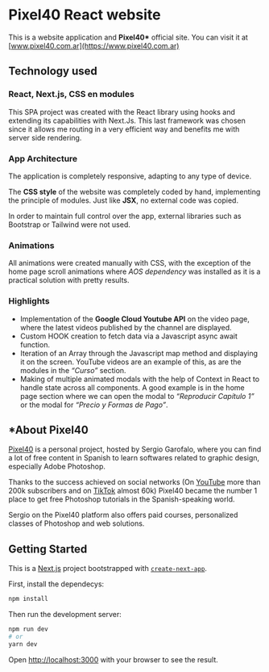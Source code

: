 # Pixel40 React website
This is a website application and __Pixel40*__ official site. You can visit it at [www.pixel40.com.ar](https://www.pixel40.com.ar)

## Technology used
### React, Next.js, CSS en modules
This SPA project was created with the React library using hooks and extending its capabilities with Next.Js. This last framework was chosen since it allows me routing in a very efficient way and benefits me with server side rendering.

### App Architecture
The application is completely responsive, adapting to any type of device.

The **CSS style** of the website was completely coded by hand, implementing the principle of modules. Just like **JSX**, no external code was copied.

In order to maintain full control over the app, external libraries such as Bootstrap or Tailwind were not used.

### Animations
All animations were created manually with CSS, with the exception of the home page scroll animations where *AOS dependency* was installed as it is a practical solution with pretty results.

### Highlights
- Implementation of the **Google Cloud Youtube API** on the video page, where the latest videos published by the channel are displayed.
- Custom HOOK creation to fetch data via a Javascript async await function.
- Iteration of an Array through the Javascript map method and displaying it on the screen. YouTube videos are an example of this, as are the modules in the *“Curso”* section.
- Making of multiple animated modals with the help of Context in React to handle state across all components. A good example is in the home page section where we can open the modal to *“Reproducir Capítulo 1”* or the modal for *“Precio y Formas de Pago”*.
  
## *About Pixel40
[Pixel40](http://pixel40.com.ar) is a personal project, hosted by Sergio Garofalo, where you can find a lot of free content in Spanish to learn softwares related to graphic design, especially Adobe Photoshop.

Thanks to the success achieved on social networks (On [YouTube](https://youtube.com/@pixel40) more than 200k subscribers and on [TikTok](https://www.tiktok.com/@estudiopixel40) almost 60k) Pixel40 became the number 1 place to get free Photoshop tutorials in the Spanish-speaking world.

Sergio on the Pixel40 platform also offers paid courses, personalized classes of Photoshop and web solutions.

## Getting Started
This is a [Next.js](https://nextjs.org/) project bootstrapped with [`create-next-app`](https://github.com/vercel/next.js/tree/canary/packages/create-next-app).

First, install the dependecys:

```bash
npm install
```
 Then run the development server:

```bash
npm run dev
# or
yarn dev
```

Open [http://localhost:3000](http://localhost:3000) with your browser to see the result.